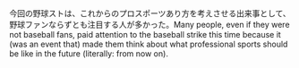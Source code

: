 <tr><td>今回の野球ストは、これからのプロスポーツあり方を考えさせる出来事として、野球ファンならずとも注目する人が多かった。<td><tr><tr><td>Many people, even if they were not baseball fans, paid attention to the baseball strike this time because it (was an event that) made them think about what professional sports should be like in the future (literally: from now on).<td><tr></table>

